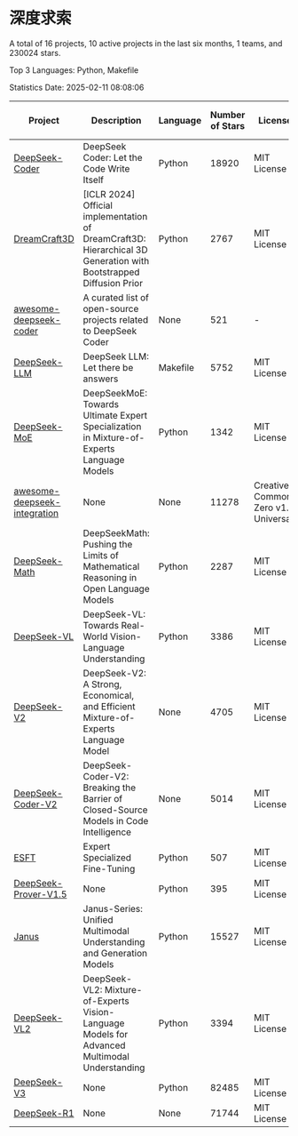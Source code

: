 # 深度求索

A total of 16 projects, 10 active projects in the last six months, 1 teams, and 230024 stars.

Top 3 Languages: Python, Makefile

Statistics Date: 2025-02-11 08:08:06

| Project | Description | Language | Number of Stars | License | Creation Date | Last Updated Date | Last Pushed Date |
| --- | --- | --- | --- | --- | --- | --- | --- |
| [DeepSeek-Coder](https://github.com/deepseek-ai/DeepSeek-Coder) | DeepSeek Coder: Let the Code Write Itself | Python | 18920 | MIT License | 2023-10-20 | 2025-02-11 | 2024-05-21 |
| [DreamCraft3D](https://github.com/deepseek-ai/DreamCraft3D) | [ICLR 2024] Official implementation of DreamCraft3D: Hierarchical 3D Generation with Bootstrapped Diffusion Prior | Python | 2767 | MIT License | 2023-10-23 | 2025-02-11 | 2024-08-21 |
| [awesome-deepseek-coder](https://github.com/deepseek-ai/awesome-deepseek-coder) | A curated list of open-source projects related to DeepSeek Coder | None | 521 | - | 2023-11-06 | 2025-02-11 | 2024-04-03 |
| [DeepSeek-LLM](https://github.com/deepseek-ai/DeepSeek-LLM) | DeepSeek LLM: Let there be answers | Makefile | 5752 | MIT License | 2023-11-29 | 2025-02-11 | 2024-02-04 |
| [DeepSeek-MoE](https://github.com/deepseek-ai/DeepSeek-MoE) | DeepSeekMoE: Towards Ultimate Expert Specialization in Mixture-of-Experts Language Models | Python | 1342 | MIT License | 2024-01-02 | 2025-02-11 | 2024-01-16 |
| [awesome-deepseek-integration](https://github.com/deepseek-ai/awesome-deepseek-integration) | None | None | 11278 | Creative Commons Zero v1.0 Universal | 2024-01-11 | 2025-02-11 | 2025-02-08 |
| [DeepSeek-Math](https://github.com/deepseek-ai/DeepSeek-Math) | DeepSeekMath: Pushing the Limits of Mathematical Reasoning in Open Language Models | Python | 2287 | MIT License | 2024-02-05 | 2025-02-11 | 2024-04-15 |
| [DeepSeek-VL](https://github.com/deepseek-ai/DeepSeek-VL) | DeepSeek-VL: Towards Real-World Vision-Language Understanding | Python | 3386 | MIT License | 2024-03-07 | 2025-02-11 | 2024-04-24 |
| [DeepSeek-V2](https://github.com/deepseek-ai/DeepSeek-V2) | DeepSeek-V2: A Strong, Economical, and Efficient Mixture-of-Experts Language Model | None | 4705 | MIT License | 2024-04-22 | 2025-02-11 | 2024-09-25 |
| [DeepSeek-Coder-V2](https://github.com/deepseek-ai/DeepSeek-Coder-V2) | DeepSeek-Coder-V2: Breaking the Barrier of Closed-Source Models in Code Intelligence | None | 5014 | MIT License | 2024-06-14 | 2025-02-11 | 2024-09-24 |
| [ESFT](https://github.com/deepseek-ai/ESFT) | Expert Specialized Fine-Tuning | Python | 507 | MIT License | 2024-07-04 | 2025-02-10 | 2024-09-22 |
| [DeepSeek-Prover-V1.5](https://github.com/deepseek-ai/DeepSeek-Prover-V1.5) | None | Python | 395 | MIT License | 2024-08-15 | 2025-02-11 | 2024-08-16 |
| [Janus](https://github.com/deepseek-ai/Janus) | Janus-Series: Unified Multimodal Understanding and Generation Models | Python | 15527 | MIT License | 2024-10-18 | 2025-02-11 | 2025-02-01 |
| [DeepSeek-VL2](https://github.com/deepseek-ai/DeepSeek-VL2) | DeepSeek-VL2: Mixture-of-Experts Vision-Language Models for Advanced Multimodal Understanding | Python | 3394 | MIT License | 2024-12-13 | 2025-02-11 | 2025-02-09 |
| [DeepSeek-V3](https://github.com/deepseek-ai/DeepSeek-V3) | None | Python | 82485 | MIT License | 2024-12-26 | 2025-02-11 | 2025-02-08 |
| [DeepSeek-R1](https://github.com/deepseek-ai/DeepSeek-R1) | None | None | 71744 | MIT License | 2025-01-20 | 2025-02-11 | 2025-02-08 |
